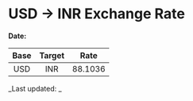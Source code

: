 # USD → INR Exchange Rate

**Date:** 

| Base | Target | Rate  |
|:----:|:------:|:-----:|
| USD  | INR    | 88.1036 |

_Last updated: _